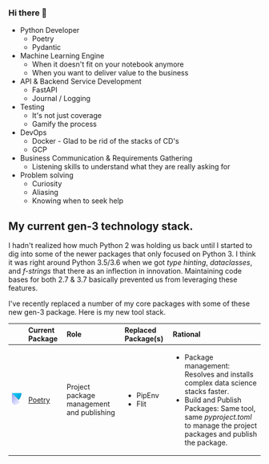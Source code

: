 ### Hi there 👋

<!--
**nathan5280/nathan5280** is a ✨ _special_ ✨ repository because its `README.md` (this file) appears on your GitHub profile.

Here are some ideas to get you started:

- 🔭 I’m currently working on ...
- 🌱 I’m currently learning ...
- 👯 I’m looking to collaborate on ...
- 🤔 I’m looking for help with ...
- 💬 Ask me about ...
- 📫 How to reach me: ...
- 😄 Pronouns: ...
- ⚡ Fun fact: ...
-->

- Python Developer
    - Poetry
    - Pydantic
- Machine Learning Engine
    - When it doesn't fit on your notebook anymore
    - When you want to deliver value to the business
- API & Backend Service Development
    - FastAPI
    - Journal / Logging
- Testing
    - It's not just coverage
    - Gamify the process
- DevOps
    - Docker - Glad to be rid of the stacks of CD's
    - GCP
- Business Communication & Requirements Gathering
    - Listening skills to understand what they are really asking for
- Problem solving
    - Curiosity
    - Aliasing
    - Knowing when to seek help
    
## My current gen-3 technology stack.
I hadn't realized how much Python 2 was holding us back until I started to dig into some of the newer 
packages that only focused on Python 3.  I think it was right around Python 3.5/3.6 when we got *type hinting*, 
*dataclasses*, and *f-strings* that there as an inflection in innovation.  Maintaining code bases for both 2.7 & 3.7 basically 
prevented us from leveraging these features.  

I've recently replaced a number of my core packages with some of these new gen-3 package.  Here is my new tool stack.

|  | Current Package | Role | Replaced Package(s) | Rational |
| :---: | :---            | :--- | :---                | :---     |
| <img src="images/poetry-logo.png" width="256"/> | [Poetry](https://python-poetry.org/) | Project package management and publishing | <ul><li>PipEnv</li><li>Flit</li></ul> | <ul><li>Package management: Resolves and installs complex data science stacks faster.</li><li>Build and Publish Packages: Same tool, same *pyproject.toml* to manage the project packages and publish the package.</li></ul> |

